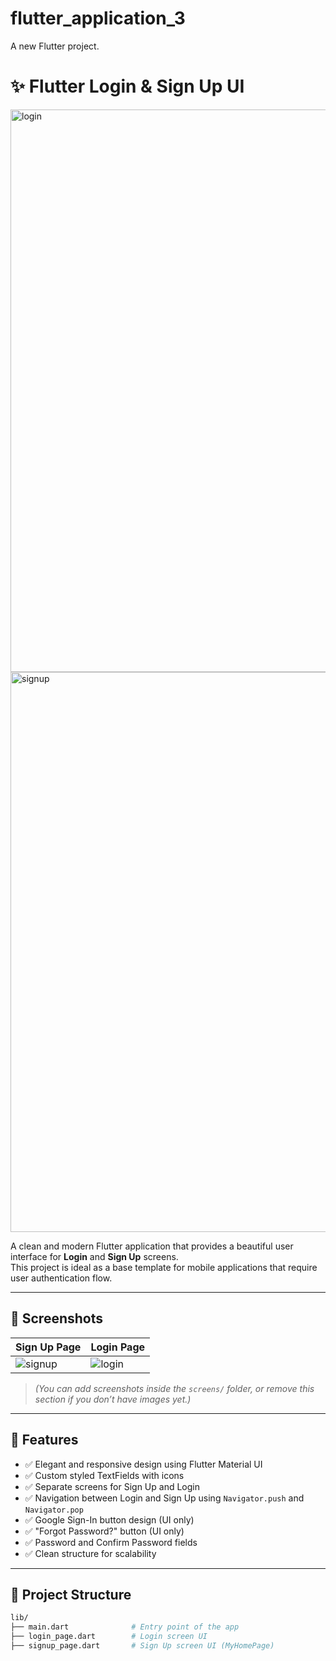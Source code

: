 # flutter_application_3

A new Flutter project.
# ✨ Flutter Login & Sign Up UI
<img width="815" height="900" alt="login" src="https://github.com/user-attachments/assets/1ba4bff5-940a-49e2-b20d-dbdc60ebf809" />
<img width="811" height="896" alt="signup" src="https://github.com/user-attachments/assets/351448ae-61fd-4566-9c77-d3c739f2584c" />

A clean and modern Flutter application that provides a beautiful user interface for **Login** and **Sign Up** screens.  
This project is ideal as a base template for mobile applications that require user authentication flow.

---

## 📸 Screenshots

| Sign Up Page | Login Page |
|--------------|------------|
| ![signup](screens/signup.png) | ![login](screens/login.png) |

> *(You can add screenshots inside the `screens/` folder, or remove this section if you don’t have images yet.)*

---

## 🎯 Features

- ✅ Elegant and responsive design using Flutter Material UI
- ✅ Custom styled TextFields with icons
- ✅ Separate screens for Sign Up and Login
- ✅ Navigation between Login and Sign Up using `Navigator.push` and `Navigator.pop`
- ✅ Google Sign-In button design (UI only)
- ✅ "Forgot Password?" button (UI only)
- ✅ Password and Confirm Password fields
- ✅ Clean structure for scalability

---

## 📁 Project Structure

```bash
lib/
├── main.dart              # Entry point of the app
├── login_page.dart        # Login screen UI
├── signup_page.dart       # Sign Up screen UI (MyHomePage)

